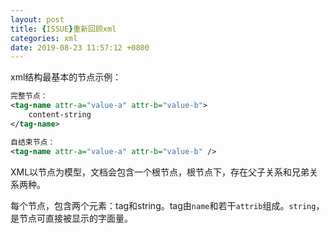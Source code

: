 ```yaml
---
layout: post
title: {ISSUE}重新回顾xml
categories: xml
date: 2019-08-23 11:57:12 +0800
---
```


xml结构最基本的节点示例：
```xml
完整节点：
<tag-name attr-a="value-a" attr-b="value-b">
    content-string
</tag-name>

自结束节点：
<tag-name attr-a="value-a" attr-b="value-b" />
```
XML以节点为模型，文档会包含一个根节点，根节点下，存在父子关系和兄弟关系两种。

每个节点，包含两个元素：tag和string。tag由`name`和若干`attrib`组成。`string`，是节点可直接被显示的字面量。
